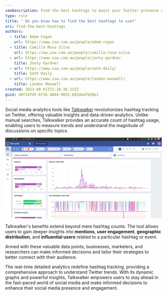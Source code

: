 ```yaml
---
seoDescription: Find the best hashtags to boost your Twitter presence and engagement with Talkwalker's powerful analytics tools.
type: rule
title: ' Do you know how to find the best hashtags to use?'
uri: find-the-best-hashtags
authors:
  - title: Adam Cogan
    url: https://www.ssw.com.au/people/adam-cogan
  - title: Camilla Rosa Silva
    url: https://ww.ssw.com.au/people/camilla-rosa-silva
  - url: https://www.ssw.com.au/people/jonty-gardner
    title: Jonty Gardner
  - url: https://www.ssw.com.au/people/seth-daily/
    title: Seth Daily
  - url: https://www.ssw.com.au/people/landon-maxwell/
    title: Landon Maxwell
created: 2023-08-01T21:10:36.512Z
guid: 40f14fd5-6f1b-4804-9652-b63dedfb50e1
---
```


Social media analytics tools like [Talkwalker](https://www.talkwalker.com) revolutionizes hashtag tracking on Twitter, offering valuable insights and data-driven analytics. Unlike manual searches, Talkwalker provides an accurate count of hashtag usage, enabling users to measure trends and understand the magnitude of discussions on specific topics.

<!--endintro-->

![Figure: Talkwalker shows that the hashtags usage in this case, Microsoft announced the MVPs on the 7th of July that is shown by the spike on the graph](talkwalker-example.png 'Figure: Talkwalker shows that the hashtags usage in this case, Microsoft announced the MVPs on the 7th of July that is shown by the spike on the graph')

Talkwalker's benefits extend beyond mere hashtag counts. The tool allows users to gain deeper insights into **mentions**, **user engagement**, **geographic distribution**, and **influential users** related to a particular hashtag or event.

Armed with these valuable data points, businesses, marketers, and researchers can make informed decisions and tailor their strategies to better connect with their audience.

The real-time detailed analytics redefine hashtag tracking, providing a comprehensive approach to understand Twitter trends. With its dynamic graphs and powerful insights, Talkwalker empowers users to stay ahead in the fast-paced world of social media and make informed decisions to enhance their social media presence and engagement.

